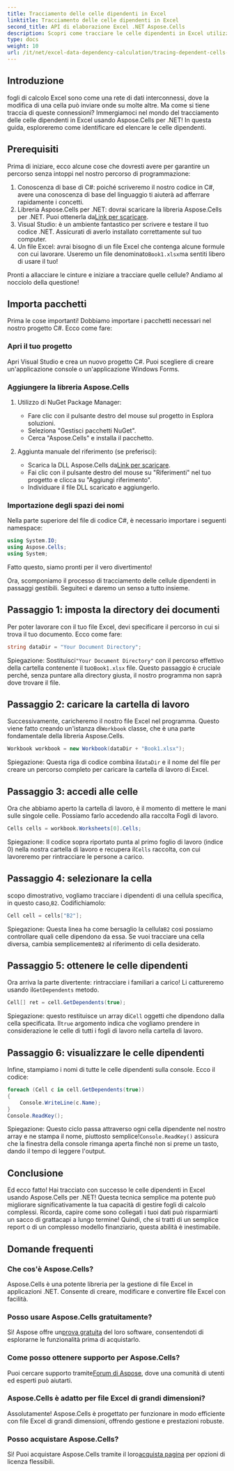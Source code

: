 ```yaml
---
title: Tracciamento delle celle dipendenti in Excel
linktitle: Tracciamento delle celle dipendenti in Excel
second_title: API di elaborazione Excel .NET Aspose.Cells
description: Scopri come tracciare le celle dipendenti in Excel utilizzando Aspose.Cells per .NET con questo tutorial semplice da seguire.
type: docs
weight: 10
url: /it/net/excel-data-dependency-calculation/tracing-dependent-cells-in-excel/
---
```

## Introduzione

fogli di calcolo Excel sono come una rete di dati interconnessi, dove la modifica di una cella può inviare onde su molte altre. Ma come si tiene traccia di queste connessioni? Immergiamoci nel mondo del tracciamento delle celle dipendenti in Excel usando Aspose.Cells per .NET! In questa guida, esploreremo come identificare ed elencare le celle dipendenti. 

## Prerequisiti

Prima di iniziare, ecco alcune cose che dovresti avere per garantire un percorso senza intoppi nel nostro percorso di programmazione:

1. Conoscenza di base di C#: poiché scriveremo il nostro codice in C#, avere una conoscenza di base del linguaggio ti aiuterà ad afferrare rapidamente i concetti.
2.  Libreria Aspose.Cells per .NET: dovrai scaricare la libreria Aspose.Cells per .NET. Puoi ottenerla da[Link per scaricare](https://releases.aspose.com/cells/net/).
3. Visual Studio: è un ambiente fantastico per scrivere e testare il tuo codice .NET. Assicurati di averlo installato correttamente sul tuo computer. 
4.  Un file Excel: avrai bisogno di un file Excel che contenga alcune formule con cui lavorare. Useremo un file denominato`Book1.xlsx`ma sentiti libero di usare il tuo!

Pronti a allacciare le cinture e iniziare a tracciare quelle cellule? Andiamo al nocciolo della questione!

## Importa pacchetti

Prima le cose importanti! Dobbiamo importare i pacchetti necessari nel nostro progetto C#. Ecco come fare:

### Apri il tuo progetto

Apri Visual Studio e crea un nuovo progetto C#. Puoi scegliere di creare un'applicazione console o un'applicazione Windows Forms.

### Aggiungere la libreria Aspose.Cells

1. Utilizzo di NuGet Package Manager: 
   - Fare clic con il pulsante destro del mouse sul progetto in Esplora soluzioni.
   - Seleziona "Gestisci pacchetti NuGet".
   - Cerca "Aspose.Cells" e installa il pacchetto.

2. Aggiunta manuale del riferimento (se preferisci): 
   -  Scarica la DLL Aspose.Cells da[Link per scaricare](https://releases.aspose.com/cells/net/).
   - Fai clic con il pulsante destro del mouse su "Riferimenti" nel tuo progetto e clicca su "Aggiungi riferimento".
   - Individuare il file DLL scaricato e aggiungerlo.

### Importazione degli spazi dei nomi

Nella parte superiore del file di codice C#, è necessario importare i seguenti namespace:

```csharp
using System.IO;
using Aspose.Cells;
using System;
```

Fatto questo, siamo pronti per il vero divertimento!

Ora, scomponiamo il processo di tracciamento delle cellule dipendenti in passaggi gestibili. Seguiteci e daremo un senso a tutto insieme.

## Passaggio 1: imposta la directory dei documenti

Per poter lavorare con il tuo file Excel, devi specificare il percorso in cui si trova il tuo documento. Ecco come fare:

```csharp
string dataDir = "Your Document Directory";
```

 Spiegazione: Sostituisci`"Your Document Directory"` con il percorso effettivo della cartella contenente il tuo`Book1.xlsx` file. Questo passaggio è cruciale perché, senza puntare alla directory giusta, il nostro programma non saprà dove trovare il file.

## Passaggio 2: caricare la cartella di lavoro

 Successivamente, caricheremo il nostro file Excel nel programma. Questo viene fatto creando un'istanza di`Workbook` classe, che è una parte fondamentale della libreria Aspose.Cells.

```csharp
Workbook workbook = new Workbook(dataDir + "Book1.xlsx");
```

 Spiegazione: Questa riga di codice combina il`dataDir` e il nome del file per creare un percorso completo per caricare la cartella di lavoro di Excel. 

## Passaggio 3: accedi alle celle

Ora che abbiamo aperto la cartella di lavoro, è il momento di mettere le mani sulle singole celle. Possiamo farlo accedendo alla raccolta Fogli di lavoro.

```csharp
Cells cells = workbook.Worksheets[0].Cells;
```

 Spiegazione: Il codice sopra riportato punta al primo foglio di lavoro (indice 0) nella nostra cartella di lavoro e recupera il`Cells` raccolta, con cui lavoreremo per rintracciare le persone a carico.

## Passaggio 4: selezionare la cella

 scopo dimostrativo, vogliamo tracciare i dipendenti di una cellula specifica, in questo caso,`B2`. Codifichiamolo:

```csharp
Cell cell = cells["B2"];
```

 Spiegazione: Questa linea ha come bersaglio la cellula`B2` così possiamo controllare quali celle dipendono da essa. Se vuoi tracciare una cella diversa, cambia semplicemente`B2` al riferimento di cella desiderato. 

## Passaggio 5: ottenere le celle dipendenti

 Ora arriva la parte divertente: rintracciare i familiari a carico! Li cattureremo usando il`GetDependents` metodo.

```csharp
Cell[] ret = cell.GetDependents(true);
```

 Spiegazione: questo restituisce un array di`Cell` oggetti che dipendono dalla cella specificata. Il`true` argomento indica che vogliamo prendere in considerazione le celle di tutti i fogli di lavoro nella cartella di lavoro.

## Passaggio 6: visualizzare le celle dipendenti

Infine, stampiamo i nomi di tutte le celle dipendenti sulla console. Ecco il codice:

```csharp
foreach (Cell c in cell.GetDependents(true))
{
    Console.WriteLine(c.Name);
}
Console.ReadKey();
```

 Spiegazione: Questo ciclo passa attraverso ogni cella dipendente nel nostro array e ne stampa il nome, piuttosto semplice!`Console.ReadKey()` assicura che la finestra della console rimanga aperta finché non si preme un tasto, dando il tempo di leggere l'output.

## Conclusione

Ed ecco fatto! Hai tracciato con successo le celle dipendenti in Excel usando Aspose.Cells per .NET! Questa tecnica semplice ma potente può migliorare significativamente la tua capacità di gestire fogli di calcolo complessi. Ricorda, capire come sono collegati i tuoi dati può risparmiarti un sacco di grattacapi a lungo termine! Quindi, che si tratti di un semplice report o di un complesso modello finanziario, questa abilità è inestimabile.

## Domande frequenti

### Che cos'è Aspose.Cells?
Aspose.Cells è una potente libreria per la gestione di file Excel in applicazioni .NET. Consente di creare, modificare e convertire file Excel con facilità.

### Posso usare Aspose.Cells gratuitamente?
 Sì! Aspose offre un[prova gratuita](https://releases.aspose.com/) del loro software, consentendoti di esplorarne le funzionalità prima di acquistarlo.

### Come posso ottenere supporto per Aspose.Cells?
 Puoi cercare supporto tramite[Forum di Aspose](https://forum.aspose.com/c/cells/9), dove una comunità di utenti ed esperti può aiutarti. 

### Aspose.Cells è adatto per file Excel di grandi dimensioni?
Assolutamente! Aspose.Cells è progettato per funzionare in modo efficiente con file Excel di grandi dimensioni, offrendo gestione e prestazioni robuste.

### Posso acquistare Aspose.Cells?
 Sì! Puoi acquistare Aspose.Cells tramite il loro[acquista pagina](https://purchase.aspose.com/buy) per opzioni di licenza flessibili.